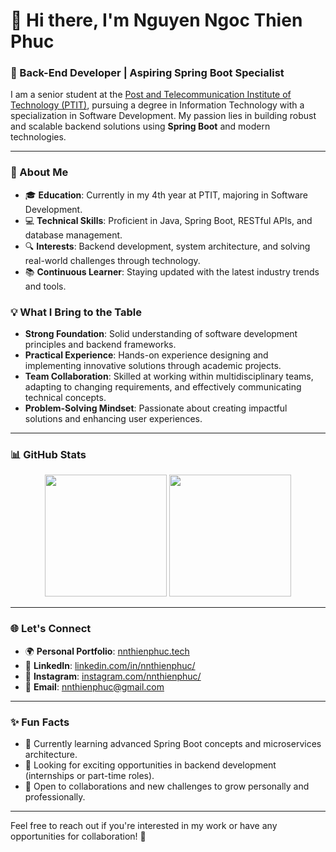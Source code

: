 # 👋 Hi there, I'm Nguyen Ngoc Thien Phuc

### 🌟 Back-End Developer | Aspiring Spring Boot Specialist

I am a senior student at the [Post and Telecommunication Institute of Technology (PTIT)](https://portal.ptit.edu.vn), pursuing a degree in Information Technology with a specialization in Software Development. My passion lies in building robust and scalable backend solutions using **Spring Boot** and modern technologies.

---

### 🚀 About Me
- 🎓 **Education**: Currently in my 4th year at PTIT, majoring in Software Development.
- 💻 **Technical Skills**: Proficient in Java, Spring Boot, RESTful APIs, and database management.
- 🔍 **Interests**: Backend development, system architecture, and solving real-world challenges through technology.
- 📚 **Continuous Learner**: Staying updated with the latest industry trends and tools.

### 💡 What I Bring to the Table
- **Strong Foundation**: Solid understanding of software development principles and backend frameworks.
- **Practical Experience**: Hands-on experience designing and implementing innovative solutions through academic projects.
- **Team Collaboration**: Skilled at working within multidisciplinary teams, adapting to changing requirements, and effectively communicating technical concepts.
- **Problem-Solving Mindset**: Passionate about creating impactful solutions and enhancing user experiences.

---

### 📊 GitHub Stats
<div align="center">
  <img height="195em" src="https://github-readme-stats.vercel.app/api?username=nnthienphuc&theme=dracula&show_icons=true&hide_border=false&count_private=true">
  <img height="195em" src="https://github-readme-stats.vercel.app/api/top-langs/?username=nnthienphuc&theme=dracula&show_icons=true&hide_border=false&layout=compact">
</div>

---

### 🌐 Let's Connect
- 🌍 **Personal Portfolio**: [nnthienphuc.tech](https://www.nnthienphuc.tech/)
- 💼 **LinkedIn**: [linkedin.com/in/nnthienphuc/](https://www.linkedin.com/in/nnthienphuc/)
- 📸 **Instagram**: [instagram.com/nnthienphuc/](https://www.instagram.com/nnthienphuc/)
- 📧 **Email**: [nnthienphuc@gmail.com](mailto:nnthienphuc@gmail.com)

---

### ✨ Fun Facts
- 🌱 Currently learning advanced Spring Boot concepts and microservices architecture.
- 🔭 Looking for exciting opportunities in backend development (internships or part-time roles).
- 🎯 Open to collaborations and new challenges to grow personally and professionally.

---

Feel free to reach out if you're interested in my work or have any opportunities for collaboration! 🚀
